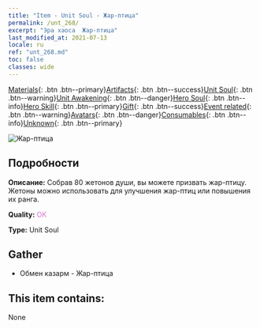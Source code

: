 ```yaml
---
title: "Item - Unit Soul - Жар-птица"
permalink: /unt_268/
excerpt: "Эра хаоса  Жар-птица"
last_modified_at: 2021-07-13
locale: ru
ref: "unt_268.md"
toc: false
classes: wide
---
```

 [Materials](/ItemsRU/){: .btn .btn--primary}[Artifacts](/ItemsRU/Artifacts/){: .btn .btn--success}[Unit Soul](/ItemsRU/UnitSoul/){: .btn .btn--warning}[Unit Awakening](/ItemsRU/UnitAwakening/){: .btn .btn--danger}[Hero Soul](/ItemsRU/HeroSoul/){: .btn .btn--info}[Hero Skill](/ItemsRU/HeroSkill/){: .btn .btn--primary}[Gift](/ItemsRU/Gift/){: .btn .btn--success}[Event related](/ItemsRU/Events/){: .btn .btn--warning}[Avatars](/ItemsRU/Avatars/){: .btn .btn--danger}[Consumables](/ItemsRU/Consumables/){: .btn .btn--info}[Unknown](/ItemsRU/Unknown/){: .btn .btn--primary}

 ![Жар-птица](/images/u/ti_fenghuang.jpg)

## Подробности
 **Описание:** Собрав 80 жетонов души, вы можете призвать жар-птицу. Жетоны можно использовать для улучшения жар-птиц или повышения их ранга.

 **Quality:** <span style="color: #DA70D6">OK</span>

 **Type:** Unit Soul

## Gather

*    Обмен казарм - Жар-птица 

## This item contains:

  None

